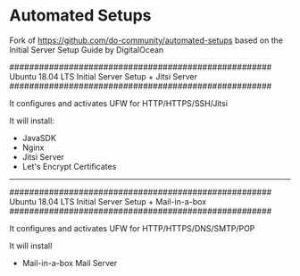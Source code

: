 # Automated Setups

Fork of https://github.com/do-community/automated-setups based on the Initial Server Setup Guide by DigitalOcean

#####################################################
Ubuntu 18.04 LTS Initial Server Setup + Jitsi Server
#####################################################

It configures and activates UFW for HTTP/HTTPS/SSH/Jitsi

It will install:
- JavaSDK
- Nginx
- Jitsi Server
- Let's Encrypt Certificates

-----------------------------------------------------


#####################################################
Ubuntu 18.04 LTS Initial Server Setup + Mail-in-a-box
#####################################################

It configures and activates UFW for HTTP/HTTPS/DNS/SMTP/POP

It will install
- Mail-in-a-box Mail Server


